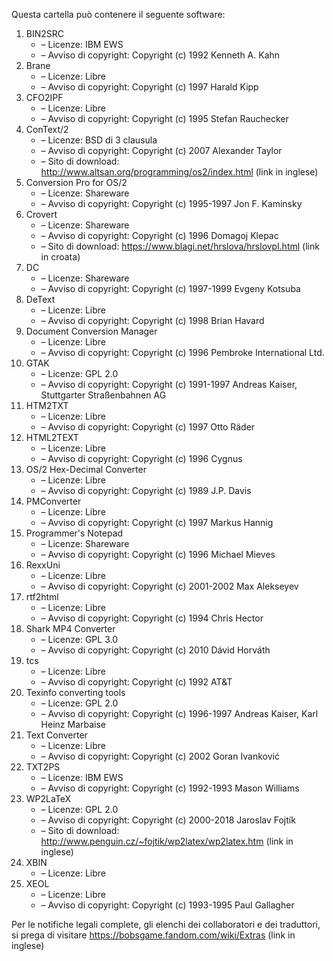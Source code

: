 ﻿Questa cartella può contenere il seguente software:

1. BIN2SRC
   - – Licenze: IBM EWS
   - – Avviso di copyright: Copyright (c) 1992 Kenneth A. Kahn
2. Brane
   - – Licenze: Libre
   - – Avviso di copyright: Copyright (c) 1997 Harald Kipp
3. CFO2IPF
   - – Licenze: Libre
   - – Avviso di copyright: Copyright (c) 1995 Stefan Rauchecker
4. ConText/2
   - – Licenze: BSD di 3 clausula
   - – Avviso di copyright: Copyright (c) 2007 Alexander Taylor
   - – Sito di download: http://www.altsan.org/programming/os2/index.html (link in inglese)
5. Conversion Pro for OS/2
   - – Licenze: Shareware
   - – Avviso di copyright: Copyright (c) 1995-1997 Jon F. Kaminsky
6. Crovert
   - – Licenze: Shareware
   - – Avviso di copyright: Copyright (c) 1996 Domagoj Klepac
   - – Sito di download: https://www.blagi.net/hrslova/hrslovpl.html (link in croata)
7. DC
   - – Licenze: Shareware
   - – Avviso di copyright: Copyright (c) 1997-1999 Evgeny Kotsuba
8. DeText
   - – Licenze: Libre
   - – Avviso di copyright: Copyright (c) 1998 Brian Havard
9. Document Conversion Manager
   - – Licenze: Libre
   - – Avviso di copyright: Copyright (c) 1996 Pembroke International Ltd.
10. GTAK
    - – Licenze: GPL 2.0
    - – Avviso di copyright: Copyright (c) 1991-1997 Andreas Kaiser, Stuttgarter Straßenbahnen AG
11. HTM2TXT
    - – Licenze: Libre
    - – Avviso di copyright: Copyright (c) 1997 Otto Räder
12. HTML2TEXT
    - – Licenze: Libre
    - – Avviso di copyright: Copyright (c) 1996 Cygnus
13. OS/2 Hex-Decimal Converter
    - – Licenze: Libre
    - – Avviso di copyright: Copyright (c) 1989 J.P. Davis
14. PMConverter
    - – Licenze: Libre
    - – Avviso di copyright: Copyright (c) 1997 Markus Hannig
15. Programmer's Notepad
    - – Licenze: Shareware
    - – Avviso di copyright: Copyright (c) 1996 Michael Mieves
16. RexxUni
    - – Licenze: Libre
    - – Avviso di copyright: Copyright (c) 2001-2002 Max Alekseyev
17. rtf2html
    - – Licenze: Libre
    - – Avviso di copyright: Copyright (c) 1994 Chris Hector
18. Shark MP4 Converter
    - – Licenze: GPL 3.0
    - – Avviso di copyright: Copyright (c) 2010 Dávid Horváth
19. tcs
    - – Licenze: Libre
    - – Avviso di copyright: Copyright (c) 1992 AT&T
20. Texinfo converting tools
    - – Licenze: GPL 2.0
    - – Avviso di copyright: Copyright (c) 1996-1997 Andreas Kaiser, Karl Heinz Marbaise
21. Text Converter
    - – Licenze: Libre
    - – Avviso di copyright: Copyright (c) 2002 Goran Ivanković
22. TXT2PS
    - – Licenze: IBM EWS
    - – Avviso di copyright: Copyright (c) 1992-1993 Mason Williams
23. WP2LaTeX
    - – Licenze: GPL 2.0
    - – Avviso di copyright: Copyright (c) 2000-2018 Jaroslav Fojtík
    - – Sito di download: http://www.penguin.cz/~fojtik/wp2latex/wp2latex.htm (link in inglese)
24. XBIN
    - – Licenze: Libre
25. XEOL
    - – Licenze: Libre
    - – Avviso di copyright: Copyright (c) 1993-1995 Paul Gallagher

Per le notifiche legali complete, gli elenchi dei collaboratori e dei traduttori, si prega di visitare https://bobsgame.fandom.com/wiki/Extras (link in inglese)
